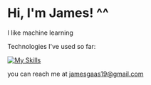 # Hi, I'm James! ^^

I like machine learning

Technologies I've used so far:

[![My Skills](https://skillicons.dev/icons?i=java,py,r,gcp,git,github,mysql)](https://skillicons.dev)

you can reach me at jamesgaas19@gmail.com
